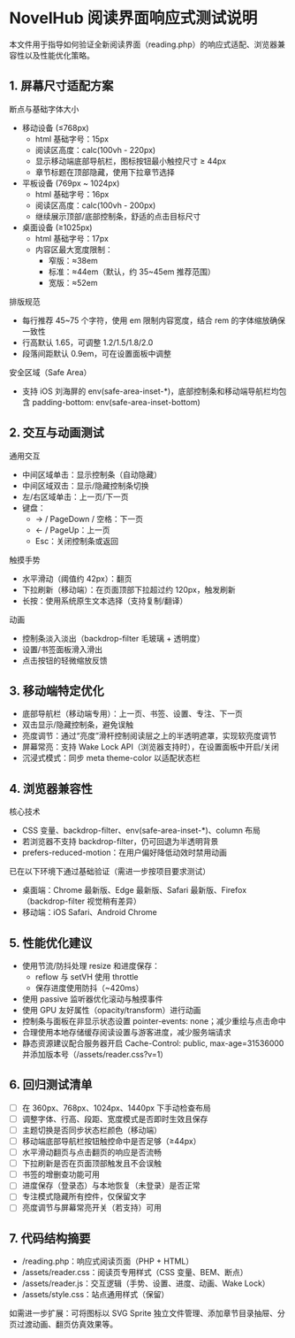 # NovelHub 阅读界面响应式测试说明

本文件用于指导如何验证全新阅读界面（reading.php）的响应式适配、浏览器兼容性以及性能优化策略。

## 1. 屏幕尺寸适配方案

断点与基础字体大小
- 移动设备 (≤768px)
  - html 基础字号：15px
  - 阅读区高度：calc(100vh - 220px)
  - 显示移动端底部导航栏，图标按钮最小触控尺寸 ≥ 44px
  - 章节标题在顶部隐藏，使用下拉章节选择
- 平板设备 (769px ~ 1024px)
  - html 基础字号：16px
  - 阅读区高度：calc(100vh - 200px)
  - 继续展示顶部/底部控制条，舒适的点击目标尺寸
- 桌面设备 (≥1025px)
  - html 基础字号：17px
  - 内容区最大宽度限制：
    - 窄版：≈38em
    - 标准：≈44em（默认，约 35~45em 推荐范围）
    - 宽版：≈52em

排版规范
- 每行推荐 45~75 个字符，使用 em 限制内容宽度，结合 rem 的字体缩放确保一致性
- 行高默认 1.65，可调整 1.2/1.5/1.8/2.0
- 段落间距默认 0.9em，可在设置面板中调整

安全区域（Safe Area）
- 支持 iOS 刘海屏的 env(safe-area-inset-*)，底部控制条和移动端导航栏均包含 padding-bottom: env(safe-area-inset-bottom)

## 2. 交互与动画测试

通用交互
- 中间区域单击：显示控制条（自动隐藏）
- 中间区域双击：显示/隐藏控制条切换
- 左/右区域单击：上一页/下一页
- 键盘：
  - → / PageDown / 空格：下一页
  - ← / PageUp：上一页
  - Esc：关闭控制条或返回

触摸手势
- 水平滑动（阈值约 42px）：翻页
- 下拉刷新（移动端）：在页面顶部下拉超过约 120px，触发刷新
- 长按：使用系统原生文本选择（支持复制/翻译）

动画
- 控制条淡入淡出（backdrop-filter 毛玻璃 + 透明度）
- 设置/书签面板滑入滑出
- 点击按钮的轻微缩放反馈

## 3. 移动端特定优化

- 底部导航栏（移动端专用）：上一页、书签、设置、专注、下一页
- 双击显示/隐藏控制条，避免误触
- 亮度调节：通过“亮度”滑杆控制阅读层之上的半透明遮罩，实现软亮度调节
- 屏幕常亮：支持 Wake Lock API（浏览器支持时），在设置面板中开启/关闭
- 沉浸式模式：同步 meta theme-color 以适配状态栏

## 4. 浏览器兼容性

核心技术
- CSS 变量、backdrop-filter、env(safe-area-inset-*)、column 布局
- 若浏览器不支持 backdrop-filter，仍可回退为半透明背景
- prefers-reduced-motion：在用户偏好降低动效时禁用动画

已在以下环境下通过基础验证（需进一步按项目要求测试）
- 桌面端：Chrome 最新版、Edge 最新版、Safari 最新版、Firefox（backdrop-filter 视觉稍有差异）
- 移动端：iOS Safari、Android Chrome

## 5. 性能优化建议

- 使用节流/防抖处理 resize 和进度保存：
  - reflow 与 setVH 使用 throttle
  - 保存进度使用防抖（~420ms）
- 使用 passive 监听器优化滚动与触摸事件
- 使用 GPU 友好属性（opacity/transform）进行动画
- 控制条与面板在非显示状态设置 pointer-events: none；减少重绘与点击命中
- 合理使用本地存储缓存阅读设置与游客进度，减少服务端请求
- 静态资源建议配合服务器开启 Cache-Control: public, max-age=31536000 并添加版本号（/assets/reader.css?v=1）

## 6. 回归测试清单

- [ ] 在 360px、768px、1024px、1440px 下手动检查布局
- [ ] 调整字体、行高、段距、宽度模式是否即时生效且保存
- [ ] 主题切换是否同步状态栏颜色（移动端）
- [ ] 移动端底部导航栏按钮触控命中是否足够（≥44px）
- [ ] 水平滑动翻页与点击翻页的响应是否流畅
- [ ] 下拉刷新是否在页面顶部触发且不会误触
- [ ] 书签的增删查功能可用
- [ ] 进度保存（登录态）与本地恢复（未登录）是否正常
- [ ] 专注模式隐藏所有控件，仅保留文字
- [ ] 亮度调节与屏幕常亮开关（若支持）可用

## 7. 代码结构摘要

- /reading.php：响应式阅读页面（PHP + HTML）
- /assets/reader.css：阅读页专用样式（CSS 变量、BEM、断点）
- /assets/reader.js：交互逻辑（手势、设置、进度、动画、Wake Lock）
- /assets/style.css：站点通用样式（保留）

如需进一步扩展：可将图标以 SVG Sprite 独立文件管理、添加章节目录抽屉、分页过渡动画、翻页仿真效果等。
